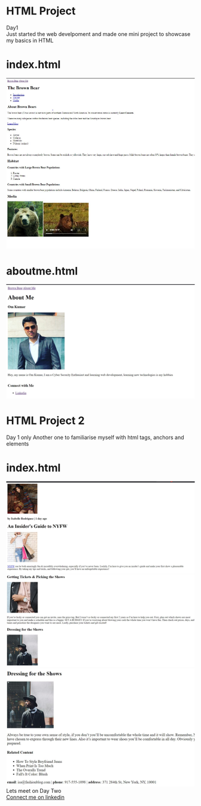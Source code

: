 # HTML Project
Day1<br>
Just started the web develpoment and made one mini project to showcase my basics in HTML
# index.html
![Screenshot](https://github.com/omkumar40/root/blob/master/Scr1.JPG) <br>
# aboutme.html
![Screenshot](https://github.com/omkumar40/root/blob/master/Scr2.JPG)
# HTML Project 2
Day 1 only
Another one to familiarise myself with html tags, anchors and elements <br>
# index.html
![Screenshot](https://github.com/omkumar40/root/blob/master/Scr3.JPG) <br>
![Screenshot](https://github.com/omkumar40/root/blob/master/Scr4.JPG) <br>
![Screenshot](https://github.com/omkumar40/root/blob/master/Scr5.JPG) <br>
Lets meet on Day Two <br>
[Connect me on linkedin](https://www.linkedin.com/in/omkumar40)



